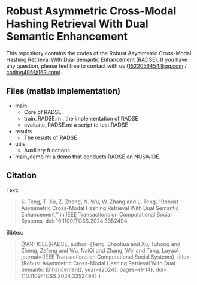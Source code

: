 # Robust Asymmetric Cross-Modal Hashing Retrieval With Dual Semantic Enhancement

This repository contains the codes of the Robust Asymmetric Cross-Modal Hashing Retrieval With Dual Semantic Enhancement (RADSE). If you have any question, please feel free to contact with us (1522056454@qq.com / coding495@163.com).  

## Files (matlab implementation)

- main 
  - Core of RADSE.
  - train_RADSE.m : the implementation of RADSE
  - evaluate_RADSE.m: a script to test RADSE
- results
  - The results of RADSE
- utils
  - Auxiliary functions.
- main_demo.m: a demo that conducts RADSE on NUSWIDE.

## Citation

Text: 

> S. Teng, T. Xu, Z. Zheng, N. Wu, W. Zhang and L. Teng, "Robust Asymmetric Cross-Modal Hashing Retrieval With Dual Semantic Enhancement," in IEEE Transactions on Computational Social Systems, doi: 10.1109/TCSS.2024.3352494.

Bibtex: 

> @ARTICLE{RADSE,
>   author={Teng, Shaohua and Xu, Tuhong and Zheng, Zefeng and Wu, NaiQi and Zhang, Wei and Teng, Luyao},
>   journal={IEEE Transactions on Computational Social Systems}, 
>   title={Robust Asymmetric Cross-Modal Hashing Retrieval With Dual Semantic Enhancement}, 
>   year={2024},
>   pages={1-14},
>   doi={10.1109/TCSS.2024.3352494}
> }

